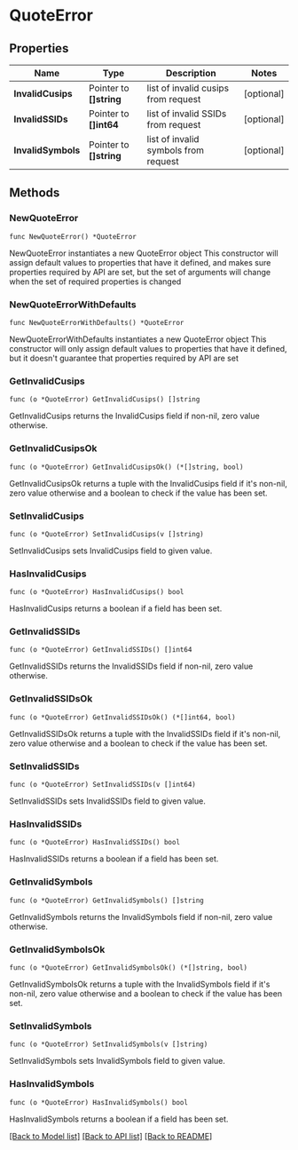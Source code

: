 # QuoteError

## Properties

Name | Type | Description | Notes
------------ | ------------- | ------------- | -------------
**InvalidCusips** | Pointer to **[]string** | list of invalid cusips from request | [optional] 
**InvalidSSIDs** | Pointer to **[]int64** | list of invalid SSIDs from request | [optional] 
**InvalidSymbols** | Pointer to **[]string** | list of invalid symbols from request | [optional] 

## Methods

### NewQuoteError

`func NewQuoteError() *QuoteError`

NewQuoteError instantiates a new QuoteError object
This constructor will assign default values to properties that have it defined,
and makes sure properties required by API are set, but the set of arguments
will change when the set of required properties is changed

### NewQuoteErrorWithDefaults

`func NewQuoteErrorWithDefaults() *QuoteError`

NewQuoteErrorWithDefaults instantiates a new QuoteError object
This constructor will only assign default values to properties that have it defined,
but it doesn't guarantee that properties required by API are set

### GetInvalidCusips

`func (o *QuoteError) GetInvalidCusips() []string`

GetInvalidCusips returns the InvalidCusips field if non-nil, zero value otherwise.

### GetInvalidCusipsOk

`func (o *QuoteError) GetInvalidCusipsOk() (*[]string, bool)`

GetInvalidCusipsOk returns a tuple with the InvalidCusips field if it's non-nil, zero value otherwise
and a boolean to check if the value has been set.

### SetInvalidCusips

`func (o *QuoteError) SetInvalidCusips(v []string)`

SetInvalidCusips sets InvalidCusips field to given value.

### HasInvalidCusips

`func (o *QuoteError) HasInvalidCusips() bool`

HasInvalidCusips returns a boolean if a field has been set.

### GetInvalidSSIDs

`func (o *QuoteError) GetInvalidSSIDs() []int64`

GetInvalidSSIDs returns the InvalidSSIDs field if non-nil, zero value otherwise.

### GetInvalidSSIDsOk

`func (o *QuoteError) GetInvalidSSIDsOk() (*[]int64, bool)`

GetInvalidSSIDsOk returns a tuple with the InvalidSSIDs field if it's non-nil, zero value otherwise
and a boolean to check if the value has been set.

### SetInvalidSSIDs

`func (o *QuoteError) SetInvalidSSIDs(v []int64)`

SetInvalidSSIDs sets InvalidSSIDs field to given value.

### HasInvalidSSIDs

`func (o *QuoteError) HasInvalidSSIDs() bool`

HasInvalidSSIDs returns a boolean if a field has been set.

### GetInvalidSymbols

`func (o *QuoteError) GetInvalidSymbols() []string`

GetInvalidSymbols returns the InvalidSymbols field if non-nil, zero value otherwise.

### GetInvalidSymbolsOk

`func (o *QuoteError) GetInvalidSymbolsOk() (*[]string, bool)`

GetInvalidSymbolsOk returns a tuple with the InvalidSymbols field if it's non-nil, zero value otherwise
and a boolean to check if the value has been set.

### SetInvalidSymbols

`func (o *QuoteError) SetInvalidSymbols(v []string)`

SetInvalidSymbols sets InvalidSymbols field to given value.

### HasInvalidSymbols

`func (o *QuoteError) HasInvalidSymbols() bool`

HasInvalidSymbols returns a boolean if a field has been set.


[[Back to Model list]](../README.md#documentation-for-models) [[Back to API list]](../README.md#documentation-for-api-endpoints) [[Back to README]](../README.md)


